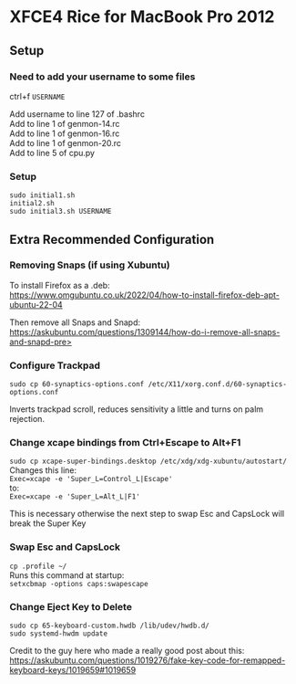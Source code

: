# XFCE4 Rice for MacBook Pro 2012

## Setup 

### Need to add your username to some files

ctrl+f `USERNAME`

Add username to line 127 of .bashrc  
Add to line 1 of genmon-14.rc  
Add to line 1 of genmon-16.rc  
Add to line 1 of genmon-20.rc  
Add to line 5 of cpu.py

### Setup

`sudo initial1.sh`  
`initial2.sh`  
`sudo initial3.sh USERNAME`

## Extra Recommended Configuration

### Removing Snaps (if using Xubuntu)

To install Firefox as a .deb:  
https://www.omgubuntu.co.uk/2022/04/how-to-install-firefox-deb-apt-ubuntu-22-04

Then remove all Snaps and Snapd:  
https://askubuntu.com/questions/1309144/how-do-i-remove-all-snaps-and-snapd-pre>

### Configure Trackpad

`sudo cp 60-synaptics-options.conf /etc/X11/xorg.conf.d/60-synaptics-options.conf`

Inverts trackpad scroll, reduces sensitivity a little and turns on palm rejection.

### Change xcape bindings from Ctrl+Escape to Alt+F1

`sudo cp xcape-super-bindings.desktop /etc/xdg/xdg-xubuntu/autostart/`  
Changes this line:  
`Exec=xcape -e 'Super_L=Control_L|Escape'`  
to:  
`Exec=xcape -e 'Super_L=Alt_L|F1'`

This is necessary otherwise the next step to swap Esc and CapsLock will break the Super Key

### Swap Esc and CapsLock

`cp .profile ~/`  
Runs this command at startup:  
`setxcbmap -options caps:swapescape`

### Change Eject Key to Delete

`sudo cp 65-keyboard-custom.hwdb /lib/udev/hwdb.d/`  
`sudo systemd-hwdm update`

Credit to the guy here who made a really good post about this:  
https://askubuntu.com/questions/1019276/fake-key-code-for-remapped-keyboard-keys/1019659#1019659
